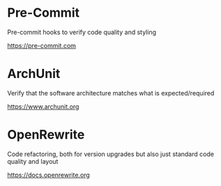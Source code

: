 # Pre-Commit

Pre-commit hooks to verify code quality and styling

https://pre-commit.com

# ArchUnit

Verify that the software architecture matches what is expected/required

https://www.archunit.org

# OpenRewrite

Code refactoring, both for version upgrades but also just standard code quality and layout

https://docs.openrewrite.org